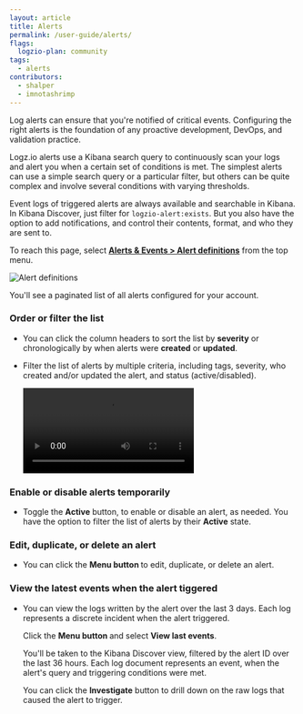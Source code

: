 ```yaml
---
layout: article
title: Alerts
permalink: /user-guide/alerts/
flags:
  logzio-plan: community
tags:
  - alerts
contributors:
  - shalper
  - imnotashrimp
---
```


Log alerts can ensure that you're notified of critical events. Configuring the right alerts is the foundation of any proactive development, DevOps, and validation practice.

Logz.io alerts use a Kibana search query to continuously scan your logs and alert you when a certain set of conditions is met. The simplest alerts can use a simple search query or a particular filter, but others can be quite complex and involve several conditions with varying thresholds.

Event logs of triggered alerts are always available and searchable in Kibana. In Kibana Discover, just filter for `logzio-alert:exists`. But you also have the option to add notifications, and control their contents, format, and who they are sent to.

To reach this page,
select [**Alerts & Events > Alert definitions**](https://app.logz.io/#/dashboard/triggers/alert-definitions)
from the top menu.

![Alert definitions](https://dytvr9ot2sszz.cloudfront.net/logz-docs/alerts/alerts-index.png)

You'll see a paginated list of all alerts configured for your account.


### Order or filter the list

* You can click the column headers to sort the list by **severity** or chronologically by when alerts were **created** or **updated**.

* Filter the list of alerts by multiple criteria, including tags, severity, who created and/or updated the alert, and status (active/disabled).

  <video autoplay loop>
  <source src="https://dytvr9ot2sszz.cloudfront.net/logz-docs/alerts/filter-alerts.mp4" type="video/mp4" />
  </video>


### Enable or disable alerts temporarily

* Toggle the **Active** button, to enable or disable an alert, as needed. You have the option to filter the list of alerts by their **Active** state.


### Edit, duplicate, or delete an alert

* You can click the **Menu button <i class="li li-ellipsis-v"></i>** to edit, duplicate, or delete an alert.

### View the latest events when the alert tiggered

* You can view the logs written by the alert over the last 3 days. Each log represents a discrete incident when the alert triggered.

  Click the **Menu button <i class="li li-ellipsis-v"></i>** and select **View last events**.

  You'll be taken to the Kibana Discover view, filtered by the alert ID over the last 36 hours. Each log document represents an event, when the alert's query and triggering conditions were met.

  You can click the **Investigate** button to drill down on the raw logs that caused the alert to trigger.
